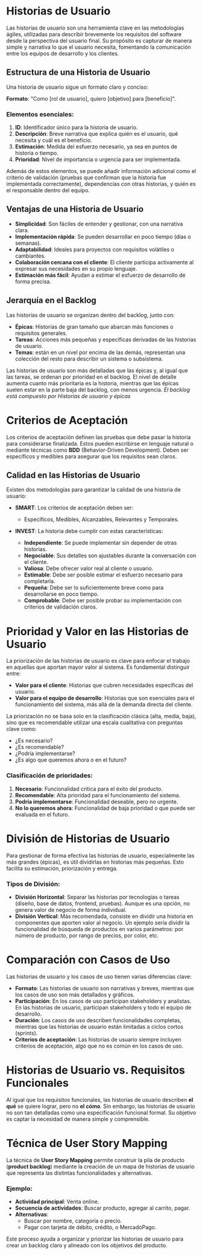 # Historias de Usuario
Las historias de usuario son una herramienta clave en las metodologías ágiles, utilizadas para describir brevemente los requisitos del software desde la perspectiva del usuario final. Su propósito es capturar de manera simple y narrativa lo que el usuario necesita, fomentando la comunicación entre los equipos de desarrollo y los clientes.

## Estructura de una Historia de Usuario
Una historia de usuario sigue un formato claro y conciso:

**Formato**: "Como \[rol de usuario], quiero \[objetivo] para \[beneficio]".

### Elementos esenciales:
1. **ID**: Identificador único para la historia de usuario.
2. **Descripción**: Breve narrativa que explica quién es el usuario, qué necesita y cuál es el beneficio.
3. **Estimación**: Medida del esfuerzo necesario, ya sea en puntos de historia o tiempo.
4. **Prioridad**: Nivel de importancia o urgencia para ser implementada.

Además de estos elementos, se puede añadir información adicional como el criterio de validación (pruebas que confirman que la historia fue implementada correctamente), dependencias con otras historias, y quién es el responsable dentro del equipo.

## Ventajas de una Historia de Usuario
- **Simplicidad**: Son fáciles de entender y gestionar, con una narrativa clara.
- **Implementación rápida**: Se pueden desarrollar en poco tiempo (días o semanas).
- **Adaptabilidad**: Ideales para proyectos con requisitos volátiles o cambiantes.
- **Colaboración cercana con el cliente**: El cliente participa activamente al expresar sus necesidades en su propio lenguaje.
- **Estimación más fácil**: Ayudan a estimar el esfuerzo de desarrollo de forma precisa.

## Jerarquía en el Backlog
Las historias de usuario se organizan dentro del backlog, junto con:

- **Épicas**: Historias de gran tamaño que abarcan más funciones o requisitos generales.
- **Tareas**: Acciones más pequeñas y específicas derivadas de las historias de usuario.
- **Temas**: están en un nivel por encima de las demás, representan una colección del resto para describir un sistema o subsistema.

Las historias de usuario son más detalladas que las épicas y, al igual que las tareas, se ordenan por prioridad en el backlog. El nivel de detalle aumenta cuanto más prioritaria es la historia, mientras que las épicas suelen estar en la parte baja del backlog, con menos urgencia.
*El backlog está compuesto por Historias de usuario y épicas*
# Criterios de Aceptación
Los criterios de aceptación definen las pruebas que debe pasar la historia para considerarse finalizada. Estos pueden escribirse en lenguaje natural o mediante técnicas como **BDD** (Behavior-Driven Development). Deben ser específicos y medibles para asegurar que los requisitos sean claros.

## Calidad en las Historias de Usuario
Existen dos metodologías para garantizar la calidad de una historia de usuario:

- **SMART**: Los criterios de aceptación deben ser:
  - Específicos, Medibles, Alcanzables, Relevantes y Temporales.

- **INVEST**: La historia debe cumplir con estas características:
  - **Independiente**: Se puede implementar sin depender de otras historias.
  - **Negociable**: Sus detalles son ajustables durante la conversación con el cliente.
  - **Valiosa**: Debe ofrecer valor real al cliente o usuario.
  - **Estimable**: Debe ser posible estimar el esfuerzo necesario para completarla.
  - **Pequeña**: Debe ser lo suficientemente breve como para desarrollarse en poco tiempo.
  - **Comprobable**: Debe ser posible probar su implementación con criterios de validación claros.

# Prioridad y Valor en las Historias de Usuario
La priorización de las historias de usuario es clave para enfocar el trabajo en aquellas que aportan mayor valor al sistema. Es fundamental distinguir entre:

- **Valor para el cliente**: Historias que cubren necesidades específicas del usuario.
- **Valor para el equipo de desarrollo**: Historias que son esenciales para el funcionamiento del sistema, más allá de la demanda directa del cliente.

La priorización no se basa solo en la clasificación clásica (alta, media, baja), sino que es recomendable utilizar una escala cualitativa con preguntas clave como:

- ¿Es necesario?
- ¿Es recomendable?
- ¿Podría implementarse?
- ¿Es algo que queremos ahora o en el futuro?

### Clasificación de prioridades:
1. **Necesario**: Funcionalidad crítica para el éxito del producto.
2. **Recomendable**: Alta prioridad para el funcionamiento del sistema.
3. **Podría implementarse**: Funcionalidad deseable, pero no urgente.
4. **No lo queremos ahora**: Funcionalidad de baja prioridad o que puede ser evaluada en el futuro.

# División de Historias de Usuario
Para gestionar de forma efectiva las historias de usuario, especialmente las más grandes (épicas), es útil dividirlas en historias más pequeñas. Esto facilita su estimación, priorización y entrega.

### Tipos de División:
- **División Horizontal**: Separar las historias por tecnologías o tareas (diseño, base de datos, frontend, pruebas). Aunque es una opción, no genera valor de negocio de forma individual.
- **División Vertical**: Más recomendada, consiste en dividir una historia en componentes que aporten valor al negocio. Un ejemplo sería dividir la funcionalidad de búsqueda de productos en varios parámetros: por número de producto, por rango de precios, por color, etc.

# Comparación con Casos de Uso
Las historias de usuario y los casos de uso tienen varias diferencias clave:

- **Formato**: Las historias de usuario son narrativas y breves, mientras que los casos de uso son más detallados y gráficos.
- **Participación**: En los casos de uso participan stakeholders y analistas. En las historias de usuario, participan stakeholders y todo el equipo de desarrollo.
- **Duración**: Los casos de uso describen funcionalidades completas, mientras que las historias de usuario están limitadas a ciclos cortos (sprints).
- **Criterios de aceptación**: Las historias de usuario siempre incluyen criterios de aceptación, algo que no es común en los casos de uso.

# Historias de Usuario vs. Requisitos Funcionales
Al igual que los requisitos funcionales, las historias de usuario describen **el qué** se quiere lograr, pero no **el cómo**. Sin embargo, las historias de usuario no son tan detalladas como una especificación funcional formal. Su objetivo es captar la necesidad de manera simple y comprensible.

# Técnica de User Story Mapping
La técnica de **User Story Mapping** permite construir la pila de producto (**product backlog**) mediante la creación de un mapa de historias de usuario que representa las distintas funcionalidades y alternativas.

### Ejemplo:
- **Actividad principal**: Venta online.
- **Secuencia de actividades**: Buscar producto, agregar al carrito, pagar.
- **Alternativas**:
  - Buscar por nombre, categoría o precio.
  - Pagar con tarjeta de débito, crédito, o MercadoPago.

Este proceso ayuda a organizar y priorizar las historias de usuario para crear un backlog claro y alineado con los objetivos del producto.

